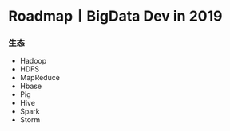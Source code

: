 # Roadmap丨BigData Dev in 2019


### 生态
- Hadoop
- HDFS
- MapReduce
- Hbase
- Pig
- Hive
- Spark
- Storm
